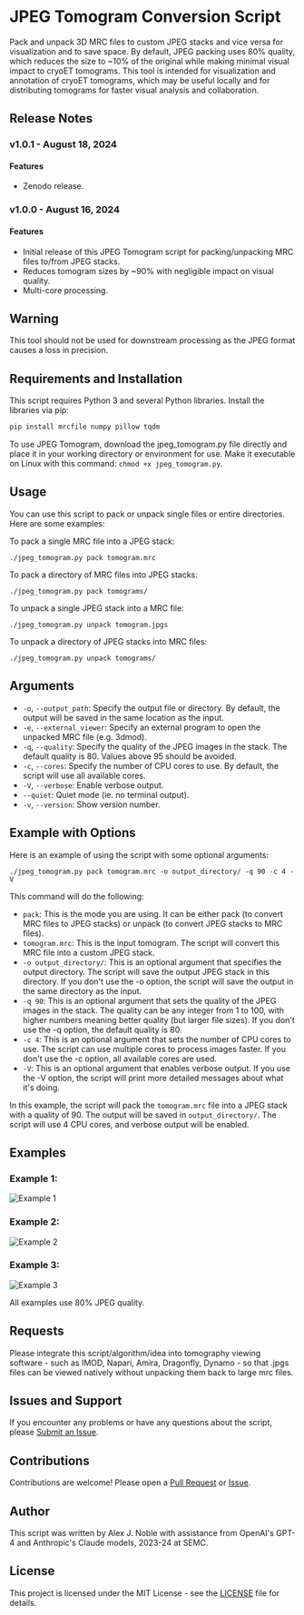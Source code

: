 # JPEG Tomogram Conversion Script

Pack and unpack 3D MRC files to custom JPEG stacks and vice versa for visualization and to save space. By default, JPEG packing uses 80% quality, which reduces the size to ~10% of the original while making minimal visual impact to cryoET tomograms. This tool is intended for visualization and annotation of cryoET tomograms, which may be useful locally and for distributing tomograms for faster visual analysis and collaboration.

## Release Notes

### v1.0.1 - August 18, 2024

#### Features

- Zenodo release.

### v1.0.0 - August 16, 2024

#### Features

- Initial release of this JPEG Tomogram script for packing/unpacking MRC files to/from JPEG stacks.
- Reduces tomogram sizes by ~90% with negligible impact on visual quality.
- Multi-core processing.

## Warning

This tool should not be used for downstream processing as the JPEG format causes a loss in precision.

## Requirements and Installation

This script requires Python 3 and several Python libraries. Install the libraries via pip:

```bash
pip install mrcfile numpy pillow tqdm
```

To use JPEG Tomogram, download the jpeg_tomogram.py file directly and place it in your working directory or environment for use. Make it executable on Linux with this command: `chmod +x jpeg_tomogram.py`.

## Usage

You can use this script to pack or unpack single files or entire directories. Here are some examples:

To pack a single MRC file into a JPEG stack:
```
./jpeg_tomogram.py pack tomogram.mrc
```

To pack a directory of MRC files into JPEG stacks:
```
./jpeg_tomogram.py pack tomograms/
```

To unpack a single JPEG stack into a MRC file:
```
./jpeg_tomogram.py unpack tomogram.jpgs
```

To unpack a directory of JPEG stacks into MRC files:
```
./jpeg_tomogram.py unpack tomograms/
```

## Arguments

- `-o`, `--output_path`: Specify the output file or directory. By default, the output will be saved in the same location as the input.
- `-e`, `--external_viewer`: Specify an external program to open the unpacked MRC file (e.g. 3dmod).
- `-q`, `--quality`: Specify the quality of the JPEG images in the stack. The default quality is 80. Values above 95 should be avoided.
- `-c`, `--cores`: Specify the number of CPU cores to use. By default, the script will use all available cores.
- `-V`, `--verbose`: Enable verbose output.
- `--quiet`: Quiet mode (ie. no terminal output).
- `-v`, `--version`: Show version number.

## Example with Options

Here is an example of using the script with some optional arguments:

```
./jpeg_tomogram.py pack tomogram.mrc -o output_directory/ -q 90 -c 4 -V
```

This command will do the following:

- `pack`: This is the mode you are using. It can be either pack (to convert MRC files to JPEG stacks) or unpack (to convert JPEG stacks to MRC files).
- `tomogram.mrc`: This is the input tomogram. The script will convert this MRC file into a custom JPEG stack.
- `-o output_directory/`: This is an optional argument that specifies the output directory. The script will save the output JPEG stack in this directory. If you don't use the -o option, the script will save the output in the same directory as the input.
- `-q 90`: This is an optional argument that sets the quality of the JPEG images in the stack. The quality can be any integer from 1 to 100, with higher numbers meaning better quality (but larger file sizes). If you don't use the -q option, the default quality is 80.
- `-c 4`: This is an optional argument that sets the number of CPU cores to use. The script can use multiple cores to process images faster. If you don't use the -c option, all available cores are used.
- `-V`: This is an optional argument that enables verbose output. If you use the -V option, the script will print more detailed messages about what it's doing.

In this example, the script will pack the `tomogram.mrc` file into a JPEG stack with a quality of 90. The output will be saved in `output_directory/`. The script will use 4 CPU cores, and verbose output will be enabled.

## Examples

### Example 1:
![Example 1](example_images/JPEG_tomogram_example1.png)

### Example 2:
![Example 2](example_images/JPEG_tomogram_example2.png)

### Example 3:
![Example 3](example_images/JPEG_tomogram_example3.png)

All examples use 80% JPEG quality.

## Requests

Please integrate this script/algorithm/idea into tomography viewing software - such as IMOD, Napari, Amira, Dragonfly, Dynamo - so that .jpgs files can be viewed natively without unpacking them back to large mrc files.

## Issues and Support

If you encounter any problems or have any questions about the script, please [Submit an Issue](https://github.com/alexjnoble/jpeg_tomogram/issues).

## Contributions

Contributions are welcome! Please open a [Pull Request](https://github.com/alexjnoble/jpeg_tomogram/pulls) or [Issue](https://github.com/alexjnoble/jpeg_tomogram/issues).

## Author

This script was written by Alex J. Noble with assistance from OpenAI's GPT-4 and Anthropic's Claude models, 2023-24 at SEMC.

## License

This project is licensed under the MIT License - see the [LICENSE](LICENSE) file for details.
